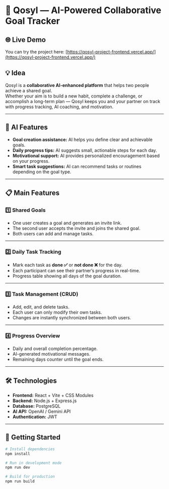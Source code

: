 # 🤝 Qosyl — AI-Powered Collaborative Goal Tracker
## 🌐 Live Demo
You can try the project here: [https://qosyl-project-frontend.vercel.app/](https://qosyl-project-frontend.vercel.app/)

## 💡 Idea
Qosyl is a **collaborative AI-enhanced platform** that helps two people achieve a shared goal.  
Whether your aim is to build a new habit, complete a challenge, or accomplish a long-term plan — Qosyl keeps you and your partner on track with progress tracking, AI coaching, and motivation.

---

## 🤖 AI Features
- **Goal creation assistance:** AI helps you define clear and achievable goals.
- **Daily progress tips:** AI suggests small, actionable steps for each day.
- **Motivational support:** AI provides personalized encouragement based on your progress.
- **Smart task suggestions:** AI can recommend tasks or routines depending on the goal type.

---

## 📋 Main Features

### 1️⃣ Shared Goals
- One user creates a goal and generates an invite link.
- The second user accepts the invite and joins the shared goal.
- Both users can add and manage tasks.

---

### 2️⃣ Daily Task Tracking
- Mark each task as **done ✅** or **not done ❌** for the day.
- Each participant can see their partner’s progress in real-time.
- Progress table showing all days of the goal duration.

---

### 3️⃣ Task Management (CRUD)
- Add, edit, and delete tasks.
- Each user can only modify their own tasks.
- Changes are instantly synchronized between both users.

---

### 4️⃣ Progress Overview
- Daily and overall completion percentage.
- AI-generated motivational messages.
- Remaining days counter until the goal ends.

---

## 🛠 Technologies
- **Frontend:** React + Vite + CSS Modules
- **Backend:** Node.js + Express.js
- **Database:** PostgreSQL
- **AI API:** OpenAI / Gemini API
- **Authentication:** JWT

---

## 🚀 Getting Started
```bash
# Install dependencies
npm install

# Run in development mode
npm run dev

# Build for production
npm run build
